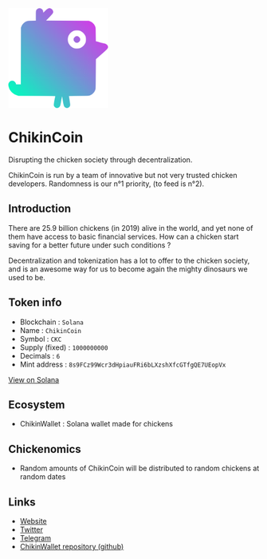 <img src="assets/logo_colored.svg" alt="logo" width="200"/>

# ChikinCoin


Disrupting the chicken society through decentralization.

ChikinCoin is run by a team of innovative but not very trusted chicken developers. Randomness is our n°1 priority, (to feed is n°2).

## Introduction

There are 25.9 billion chickens (in 2019) alive in the world, and yet none of them have access to basic financial services. How can a chicken start saving for a better future under such conditions ?

Decentralization and tokenization has a lot to offer to the chicken society, and is an awesome way for us to become again the mighty dinosaurs we used to be.

## Token info

* Blockchain : ```Solana```
* Name : ```ChikinCoin```
* Symbol : ```CKC```
* Supply (fixed) : ```1000000000```
* Decimals : ```6```
* Mint address : ```8s9FCz99Wcr3dHpiauFRi6bLXzshXfcGTfgQE7UEopVx```

[View on Solana](https://explorer.solana.com/address/8s9FCz99Wcr3dHpiauFRi6bLXzshXfcGTfgQE7UEopVx)

## Ecosystem

* ChikinWallet : Solana wallet made for chickens


## Chickenomics

* Random amounts of ChikinCoin will be distributed to random chickens at random dates

## Links

* [Website](https://www.chikin.space)
* [Twitter](https://twitter.com/ChikinDev)
* [Telegram](chikin.space)
* [ChikinWallet repository (github)](https://github.com/ChikinDeveloper/ChikinWallet)